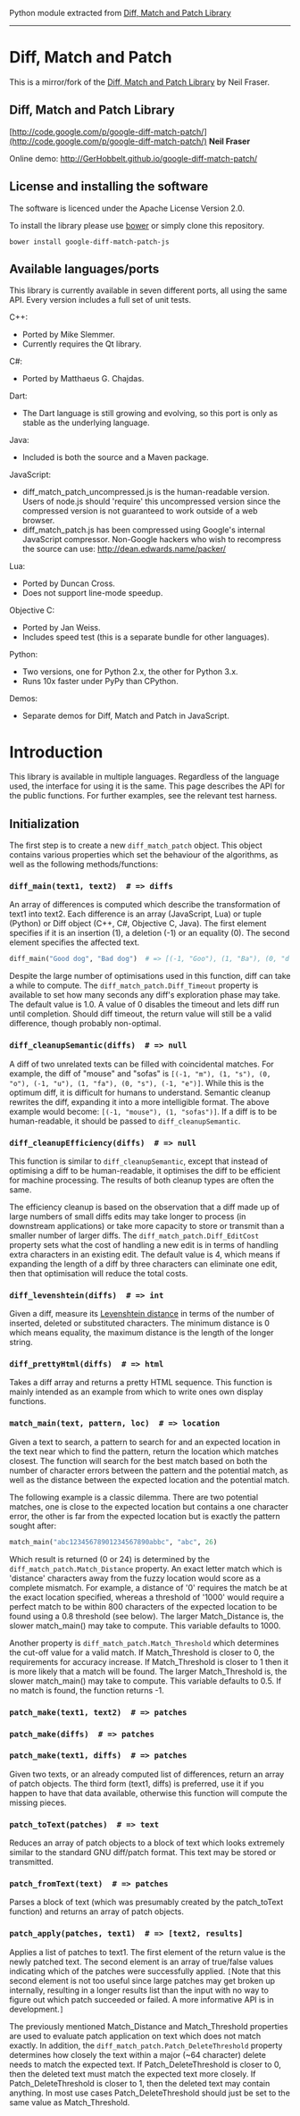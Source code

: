 Python module extracted from [Diff, Match and Patch Library](https://github.com/GerHobbelt/google-diff-match-patch)

***

# Diff, Match and Patch

This is a mirror/fork of the [Diff, Match and Patch Library](http://code.google.com/p/google-diff-match-patch/) by Neil Fraser.


## Diff, Match and Patch Library


[http://code.google.com/p/google-diff-match-patch/](http://code.google.com/p/google-diff-match-patch/)
**Neil Fraser**

Online demo: http://GerHobbelt.github.io/google-diff-match-patch/


## License and installing the software

The software is licenced under the Apache License Version 2.0.

To install the library please use [bower](https://github.com/bower/bower) or simply clone this repository.

```shell
bower install google-diff-match-patch-js
```

## Available languages/ports

This library is currently available in seven different ports, all using the same API.
Every version includes a full set of unit tests.

C++:

* Ported by Mike Slemmer.
* Currently requires the Qt library.

C#:

* Ported by Matthaeus G. Chajdas.

Dart:

* The Dart language is still growing and evolving, so this port is only as
  stable as the underlying language.

Java:

* Included is both the source and a Maven package.

JavaScript:

* diff_match_patch_uncompressed.js is the human-readable version.
  Users of node.js should 'require' this uncompressed version since the
  compressed version is not guaranteed to work outside of a web browser.
* diff_match_patch.js has been compressed using Google's internal JavaScript compressor.
  Non-Google hackers who wish to recompress the source can use:
  http://dean.edwards.name/packer/

Lua:

* Ported by Duncan Cross.
* Does not support line-mode speedup.

Objective C:

* Ported by Jan Weiss.
* Includes speed test (this is a separate bundle for other languages).

Python:

* Two versions, one for Python 2.x, the other for Python 3.x.
* Runs 10x faster under PyPy than CPython.

Demos:

* Separate demos for Diff, Match and Patch in JavaScript.

# Introduction

This library is available in multiple languages. Regardless of the language used, the interface for using it is the same. This page describes the API for the public functions. For further examples, see the relevant test harness.

## Initialization

The first step is to create a new `diff_match_patch` object. This object contains various properties which set the behaviour of the algorithms, as well as the following methods/functions:

### `diff_main(text1, text2)  # => diffs`

An array of differences is computed which describe the transformation of text1 into text2. Each difference is an array (JavaScript, Lua) or tuple (Python) or Diff object (C++, C\#, Objective C, Java). The first element specifies if it is an insertion (1), a deletion (-1) or an equality (0). The second element specifies the affected text.

```python
diff_main("Good dog", "Bad dog")  # => [(-1, "Goo"), (1, "Ba"), (0, "d dog")]
```

Despite the large number of optimisations used in this function, diff can take a while to compute. The `diff_match_patch.Diff_Timeout` property is available to set how many seconds any diff's exploration phase may take. The default value is 1.0. A value of 0 disables the timeout and lets diff run until completion. Should diff timeout, the return value will still be a valid difference, though probably non-optimal.

### `diff_cleanupSemantic(diffs)  # => null`

A diff of two unrelated texts can be filled with coincidental matches. For example, the diff of "mouse" and "sofas" is `[(-1, "m"), (1, "s"), (0, "o"), (-1, "u"), (1, "fa"), (0, "s"), (-1, "e")]`. While this is the optimum diff, it is difficult for humans to understand. Semantic cleanup rewrites the diff, expanding it into a more intelligible format. The above example would become: `[(-1, "mouse"), (1, "sofas")]`. If a diff is to be human-readable, it should be passed to `diff_cleanupSemantic`.

### `diff_cleanupEfficiency(diffs)  # => null`

This function is similar to `diff_cleanupSemantic`, except that instead of optimising a diff to be human-readable, it optimises the diff to be efficient for machine processing. The results of both cleanup types are often the same.

The efficiency cleanup is based on the observation that a diff made up of large numbers of small diffs edits may take longer to process (in downstream applications) or take more capacity to store or transmit than a smaller number of larger diffs. The `diff_match_patch.Diff_EditCost` property sets what the cost of handling a new edit is in terms of handling extra characters in an existing edit. The default value is 4, which means if expanding the length of a diff by three characters can eliminate one edit, then that optimisation will reduce the total costs.

### `diff_levenshtein(diffs)  # => int`

Given a diff, measure its [Levenshtein distance](http://en.wikipedia.org/wiki/Levenshtein_distance) in terms of the number of inserted, deleted or substituted characters. The minimum distance is 0 which means equality, the maximum distance is the length of the longer string.

### `diff_prettyHtml(diffs)  # => html`

Takes a diff array and returns a pretty HTML sequence. This function is mainly intended as an example from which to write ones own display functions.

### `match_main(text, pattern, loc)  # => location`

Given a text to search, a pattern to search for and an expected location in the text near which to find the pattern, return the location which matches closest. The function will search for the best match based on both the number of character errors between the pattern and the potential match, as well as the distance between the expected location and the potential match.

The following example is a classic dilemma. There are two potential matches, one is close to the expected location but contains a one character error, the other is far from the expected location but is exactly the pattern sought after:

```python
match_main("abc12345678901234567890abbc", "abc", 26)
```

Which result is returned (0 or 24) is determined by the `diff_match_patch.Match_Distance` property. An exact letter match which is 'distance' characters away from the fuzzy location would score as a complete mismatch. For example, a distance of '0' requires the match be at the exact location specified, whereas a threshold of '1000' would require a perfect match to be within 800 characters of the expected location to be found using a 0.8 threshold (see below). The larger Match\_Distance is, the slower match\_main() may take to compute. This variable defaults to 1000.

Another property is `diff_match_patch.Match_Threshold` which determines the cut-off value for a valid match. If Match\_Threshold is closer to 0, the requirements for accuracy increase. If Match\_Threshold is closer to 1 then it is more likely that a match will be found. The larger Match\_Threshold is, the slower match\_main() may take to compute. This variable defaults to 0.5. If no match is found, the function returns -1.

### `patch_make(text1, text2)  # => patches`

### `patch_make(diffs)  # => patches`

### `patch_make(text1, diffs)  # => patches`

Given two texts, or an already computed list of differences, return an array of patch objects. The third form (text1, diffs) is preferred, use it if you happen to have that data available, otherwise this function will compute the missing pieces.

### `patch_toText(patches)  # => text`

Reduces an array of patch objects to a block of text which looks extremely similar to the standard GNU diff/patch format. This text may be stored or transmitted.

### `patch_fromText(text)  # => patches`

Parses a block of text (which was presumably created by the patch\_toText function) and returns an array of patch objects.

### `patch_apply(patches, text1)  # => [text2, results]`

Applies a list of patches to text1. The first element of the return value is the newly patched text. The second element is an array of true/false values indicating which of the patches were successfully applied. `[`Note that this second element is not too useful since large patches may get broken up internally, resulting in a longer results list than the input with no way to figure out which patch succeeded or failed. A more informative API is in development.`]`

The previously mentioned Match\_Distance and Match\_Threshold properties are used to evaluate patch application on text which does not match exactly. In addition, the `diff_match_patch.Patch_DeleteThreshold` property determines how closely the text within a major (\~64 character) delete needs to match the expected text. If Patch\_DeleteThreshold is closer to 0, then the deleted text must match the expected text more closely. If Patch\_DeleteThreshold is closer to 1, then the deleted text may contain anything. In most use cases Patch\_DeleteThreshold should just be set to the same value as Match\_Threshold.
